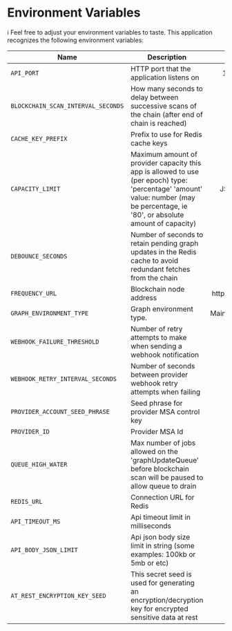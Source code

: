 # Environment Variables

ℹ️ Feel free to adjust your environment variables to taste.
This application recognizes the following environment variables:

| Name                               | Description                                                                                                                                                                       |                                               Range/Type                                               | Required? |     Default      |
| ---------------------------------- |-----------------------------------------------------------------------------------------------------------------------------------------------------------------------------------| :----------------------------------------------------------------------------------------------------: |:---------:|:----------------:|
| `API_PORT`                         | HTTP port that the application listens on                                                                                                                                         |                                              1025 - 65535                                              |           |       3000       |
| `BLOCKCHAIN_SCAN_INTERVAL_SECONDS` | How many seconds to delay between successive scans of the chain (after end of chain is reached)                                                                                   |                                                  > 0                                                   |           |       180        |
| `CACHE_KEY_PREFIX`                 | Prefix to use for Redis cache keys                                                                                                                                                |                                                 string                                                 |           | content-watcher: |
| `CAPACITY_LIMIT`                   | Maximum amount of provider capacity this app is allowed to use (per epoch) type: 'percentage' 'amount' value: number (may be percentage, ie '80', or absolute amount of capacity) | JSON [(example)](https://github.com/ProjectLibertyLabs/gateway/blob/main/env-files/graph.template.env) |     Y     |                  |
| `DEBOUNCE_SECONDS`                 | Number of seconds to retain pending graph updates in the Redis cache to avoid redundant fetches from the chain                                                                    |                                                  >= 0                                                  |           |                  |
| `FREQUENCY_URL`                    | Blockchain node address                                                                                                                                                           |                                         http(s): or ws(s): URL                                         |     Y     |                  |
| `GRAPH_ENVIRONMENT_TYPE`           | Graph environment type.                                                                                                                                                           |                                         Mainnet\|TestnetPaseo                                          |     Y     |                  |
| `WEBHOOK_FAILURE_THRESHOLD`        | Number of retry attempts to make when sending a webhook notification                                                                                                              |                                                  > 0                                                   |           |        3         |
| `WEBHOOK_RETRY_INTERVAL_SECONDS`   | Number of seconds between provider webhook retry attempts when failing                                                                                                            |                                                  > 0                                                   |           |        10        |
| `PROVIDER_ACCOUNT_SEED_PHRASE`     | Seed phrase for provider MSA control key                                                                                                                                          |                                                 string                                                 |     Y     |                  |
| `PROVIDER_ID`                      | Provider MSA Id                                                                                                                                                                   |                                                integer                                                 |     Y     |                  |
| `QUEUE_HIGH_WATER`                 | Max number of jobs allowed on the 'graphUpdateQueue' before blockchain scan will be paused to allow queue to drain                                                                |                                                 >= 100                                                 |           |       1000       |
| `REDIS_URL`                        | Connection URL for Redis                                                                                                                                                          |                                                  URL                                                   |     Y     |                  |
| `API_TIMEOUT_MS`                   | Api timeout limit in milliseconds                                                                                                                                                 |                                                  > 0                                                   |           |       5000       |
| `API_BODY_JSON_LIMIT`              | Api json body size limit in string (some examples: 100kb or 5mb or etc)                                                                                                           |                                                 string                                                 |           |       1mb        |
| `AT_REST_ENCRYPTION_KEY_SEED`      | This secret seed is used for generating an encryption/decryption key for encrypted sensitive data at rest                                                                         |                                                 string                                                 |     Y     |                  |
